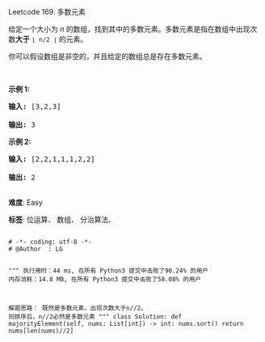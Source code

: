 Leetcode 169. 多数元素
<p>给定一个大小为 <em>n </em>的数组，找到其中的多数元素。多数元素是指在数组中出现次数<strong>大于</strong>&nbsp;<code>&lfloor; n/2 &rfloor;</code>&nbsp;的元素。</p>


<p>你可以假设数组是非空的，并且给定的数组总是存在多数元素。</p>



<p>&nbsp;</p>



<p><strong>示例&nbsp;1:</strong></p>



<pre><strong>输入:</strong> [3,2,3]

<strong>输出:</strong> 3</pre>



<p><strong>示例&nbsp;2:</strong></p>



<pre><strong>输入:</strong> [2,2,1,1,1,2,2]

<strong>输出:</strong> 2

</pre>





 **难度**: Easy



 **标签**: 位运算、 数组、 分治算法、 





<div class="hcb_wrap">
<pre class="prism undefined-numbers lang-python" data-lang="Python"><code>
# -*- coding: utf-8 -*-
# @Author  : LG

"""
执行用时：44 ms, 在所有 Python3 提交中击败了90.24% 的用户
内存消耗：14.8 MB, 在所有 Python3 提交中击败了58.08% 的用户

解题思路：
    既然是多数元素，出现次数大于n//2。
    则排序后，n//2必然是多数元素
"""
class Solution:
    def majorityElement(self, nums: List[int]) -> int:
        nums.sort()
        return nums[len(nums)//2]
</code></pre></div>
